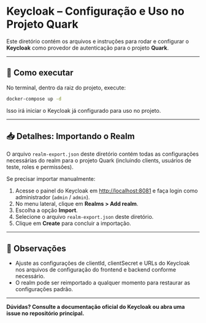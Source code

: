 # Keycloak – Configuração e Uso no Projeto Quark

Este diretório contém os arquivos e instruções para rodar e configurar o **Keycloak** como provedor de autenticação para o projeto **Quark**.

---

## 🚀 Como executar

No terminal, dentro da raiz do projeto, execute:

```sh
docker-compose up -d
```

Isso irá iniciar o Keycloak já configurado para uso no projeto.

---

## 📥 Detalhes: Importando o Realm

O arquivo `realm-export.json` deste diretório contém todas as configurações necessárias do realm para o projeto Quark (incluindo clients, usuários de teste, roles e permissões).

Se precisar importar manualmente:

1. Acesse o painel do Keycloak em [http://localhost:8081](http://localhost:8081) e faça login como administrador (`admin` / `admin`).
2. No menu lateral, clique em **Realms > Add realm**.
3. Escolha a opção **Import**.
4. Selecione o arquivo `realm-export.json` deste diretório.
5. Clique em **Create** para concluir a importação.

---

## 📄 Observações

- Ajuste as configurações de clientId, clientSecret e URLs do Keycloak nos arquivos de configuração do frontend e backend conforme necessário.
- O realm pode ser reimportado a qualquer momento para restaurar as configurações padrão.

---

**Dúvidas? Consulte a documentação oficial do Keycloak ou abra uma issue no repositório principal.**